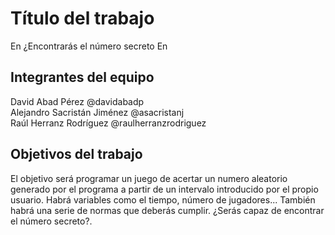 # Título del trabajo
En
¿Encontrarás  el número secreto 
En
## Integrantes del equipo

David Abad Pérez   @davidabadp <br/>
Alejandro Sacristán Jiménez   @asacristanj <br/>
Raúl Herranz Rodríguez   @raulherranzrodriguez <br/>

## Objetivos del trabajo

El objetivo será programar un  juego de acertar un numero aleatorio generado por el programa a partir  de un intervalo
introducido por el propio  usuario. Habrá variables como el tiempo, número de jugadores... También habrá una serie de normas que
deberás cumplir. ¿Serás capaz de encontrar el número secreto?.
